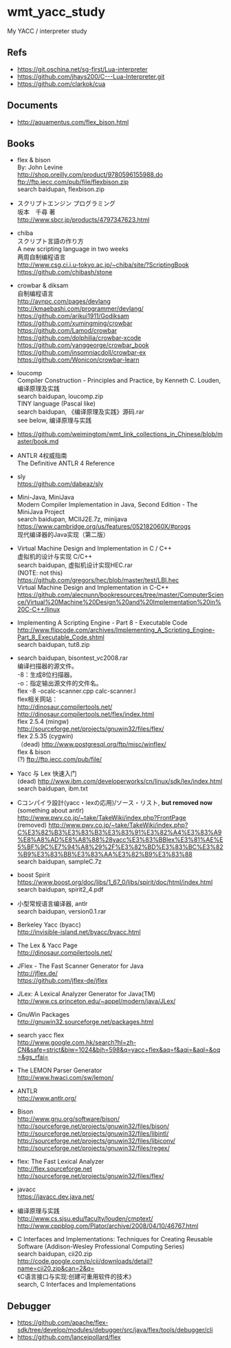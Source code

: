 ﻿# wmt_yacc_study
My YACC / interpreter study

## Refs
* https://git.oschina.net/sg-first/Lua-interpreter  
* https://github.com/jhays200/C---Lua-Interpreter.git  
* https://github.com/clarkok/cua  

## Documents
* http://aquamentus.com/flex_bison.html  

## Books  
* flex & bison  
By: John Levine  
http://shop.oreilly.com/product/9780596155988.do  
ftp://ftp.iecc.com/pub/file/flexbison.zip  
search baidupan, flexbison.zip  

* スクリプトエンジン プログラミング  
坂本　千尋 著   
http://www.sbcr.jp/products/4797347623.html  

* chiba  
スクリプト言語の作り方  
A new scripting language in two weeks  
两周自制编程语言  
http://www.csg.ci.i.u-tokyo.ac.jp/~chiba/site/?ScriptingBook  
https://github.com/chibash/stone  

* crowbar & diksam    
自制编程语言  
http://avnpc.com/pages/devlang  
http://kmaebashi.com/programmer/devlang/  
https://github.com/arikui1911/Godiksam  
https://github.com/xumingming/crowbar  
https://github.com/Lamod/crowbar  
https://github.com/dolphilia/crowbar-xcode  
https://github.com/yanggeorge/crowbar_book  
https://github.com/insomniacdoll/crowbar-ex  
https://github.com/Wonicon/crowbar-learn  

* loucomp  
Compiler Construction - Principles and Practice, by Kenneth C. Louden,  
编译原理及实践  
search baidupan, loucomp.zip  
TINY language (Pascal like)    
search baidupan, 《编译原理及实践》源码.rar  
see below, 编译原理与实践  

* https://github.com/weimingtom/wmt_link_collections_in_Chinese/blob/master/book.md  

* ANTLR 4权威指南  
The Definitive ANTLR 4 Reference  

* sly  
https://github.com/dabeaz/sly  

* Mini-Java, MiniJava  
Modern Compiler Implementation in Java, Second Edition - The MiniJava Project  
search baidupan, MCIIJ2E.7z, minijava  
https://www.cambridge.org/us/features/052182060X/#progs  
现代编译器的Java实现（第二版）  

* Virtual Machine Design and Implementation in C / C++  
虚拟机的设计与实现 C/C++     
search baidupan, 虚拟机设计实现HEC.rar  
(NOTE: not this) https://github.com/gregors/hec/blob/master/test/LBI.hec  
Virtual Machine Design and Implementation in C-C++  
https://github.com/alecnunn/bookresources/tree/master/ComputerScience/Virtual%20Machine%20Design%20and%20Implementation%20in%20C-C++/linux  

* Implementing A Scripting Engine - Part 8 - Executable Code  
http://www.flipcode.com/archives/Implementing_A_Scripting_Engine-Part_8_Executable_Code.shtml  
search baidupan, tut8.zip  

* search baidupan, bisontest_vc2008.rar  
编译扫描器的源文件。  
-8：生成8位扫描器。  
-o：指定输出源文件的文件名。  
flex -8 -ocalc-scanner.cpp calc-scanner.l  
flex相关网站：  
http://dinosaur.compilertools.net/  
http://dinosaur.compilertools.net/flex/index.html  
flex 2.5.4 (mingw)  
http://sourceforge.net/projects/gnuwin32/files/flex/  
flex 2.5.35 (cygwin)  
（dead) http://www.postgresql.org/ftp/misc/winflex/  
flex & bison  
(?) ftp://ftp.iecc.com/pub/file/  

* Yacc 与 Lex 快速入门  
(dead) http://www.ibm.com/developerworks/cn/linux/sdk/lex/index.html  
search baidupan, ibm.txt  

* Cコンパイラ設計(yacc・lexの応用)/ソース・リスト, **but removed now**      
(something about antlr) http://www.pwv.co.jp/~take/TakeWiki/index.php?FrontPage  
(removed) http://www.pwv.co.jp/~take/TakeWiki/index.php?C%E3%82%B3%E3%83%B3%E3%83%91%E3%82%A4%E3%83%A9%E8%A8%AD%E8%A8%88%28yacc%E3%83%BBlex%E3%81%AE%E5%BF%9C%E7%94%A8%29%2F%E3%82%BD%E3%83%BC%E3%82%B9%E3%83%BB%E3%83%AA%E3%82%B9%E3%83%88  
search baidupan, sampleC.7z  

* boost Spirit  
https://www.boost.org/doc/libs/1_67_0/libs/spirit/doc/html/index.html  
search baidupan, spirit2_4.pdf  

* 小型常规语言编译器, antlr  
search baidupan, version0.1.rar  

* Berkeley Yacc (byacc)  
http://invisible-island.net/byacc/byacc.html  

* The Lex & Yacc Page  
http://dinosaur.compilertools.net/  

* JFlex - The Fast Scanner Generator for Java  
http://jflex.de/  
https://github.com/jflex-de/jflex  

* JLex: A Lexical Analyzer Generator for Java(TM)  
http://www.cs.princeton.edu/~appel/modern/java/JLex/  

* GnuWin Packages  
http://gnuwin32.sourceforge.net/packages.html  

* search yacc flex  
http://www.google.com.hk/search?hl=zh-CN&safe=strict&biw=1024&bih=598&q=yacc+flex&aq=f&aqi=&aql=&oq=&gs_rfai=  

* The LEMON Parser Generator  
http://www.hwaci.com/sw/lemon/  

* ANTLR  
http://www.antlr.org/  

* Bison  
http://www.gnu.org/software/bison/  
http://sourceforge.net/projects/gnuwin32/files/bison/  
http://sourceforge.net/projects/gnuwin32/files/libintl/  
http://sourceforge.net/projects/gnuwin32/files/libiconv/  
http://sourceforge.net/projects/gnuwin32/files/regex/  

* flex: The Fast Lexical Analyzer  
http://flex.sourceforge.net  
http://sourceforge.net/projects/gnuwin32/files/flex/  

* javacc  
https://javacc.dev.java.net/  

* 编译原理与实践  
http://www.cs.sjsu.edu/faculty/louden/cmptext/  
http://www.cppblog.com/Plator/archive/2008/04/10/46767.html  

* C Interfaces and Implementations: Techniques for Creating Reusable Software (Addison-Wesley Professional Computing Series)  
search baidupan, cii20.zip  
http://code.google.com/p/cii/downloads/detail?name=cii20.zip&can=2&q=  
《C语言接口与实现:创建可重用软件的技术》   
search, C Interfaces and Implementations  

## Debugger  
* https://github.com/apache/flex-sdk/tree/develop/modules/debugger/src/java/flex/tools/debugger/cli  
* https://github.com/lancejpollard/flex  
